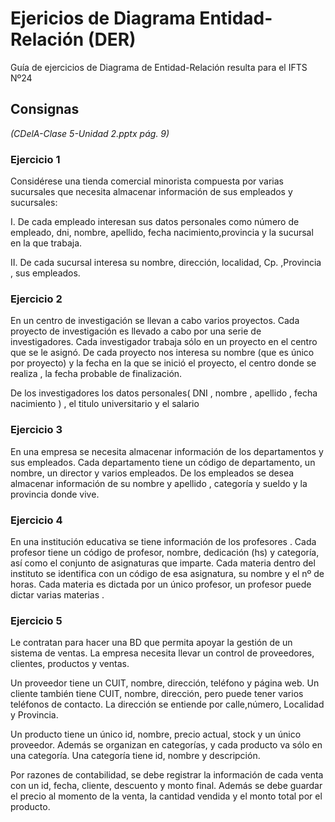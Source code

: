 # Ejericios de Diagrama Entidad-Relación (DER)
Guía de ejercicios de Diagrama de Entidad-Relación resulta para el IFTS Nº24

## Consignas
_(CDelA-Clase 5-Unidad 2.pptx pág. 9)_

### Ejercicio 1

Considérese una tienda comercial minorista compuesta por varias sucursales
que necesita almacenar información de sus empleados y sucursales:

I. De cada empleado interesan sus datos personales como número de
empleado, dni, nombre, apellido, fecha nacimiento,provincia y la sucursal en la
que trabaja.

II. De cada sucursal interesa su nombre, dirección, localidad, Cp. ,Provincia ,
sus empleados.

### Ejercicio 2

En un centro de investigación se llevan a cabo varios proyectos. Cada proyecto de
investigación es llevado a cabo por una serie de investigadores. Cada investigador
trabaja sólo en un proyecto en el centro que se le asignó. De cada proyecto nos
interesa su nombre (que es único por proyecto) y la fecha en la que se inició el
proyecto, el centro donde se realiza , la fecha probable de finalización.

De los investigadores los datos personales( DNI , nombre , apellido , fecha nacimiento )
, el titulo universitario y el salario

### Ejercicio 3

En una empresa se necesita almacenar información de los departamentos y sus
empleados. Cada departamento tiene un código de departamento, un nombre,
un director y varios empleados. De los empleados se desea almacenar
información de su nombre y apellido , categoría y sueldo y la provincia donde
vive.

### Ejercicio 4

En una institución educativa se tiene información de los profesores . Cada profesor
tiene un código de profesor, nombre, dedicación (hs) y categoría, así como el conjunto
de asignaturas que imparte. Cada materia dentro del instituto se identifica con un
código de esa asignatura, su nombre y el nº de horas. Cada materia es dictada por un
único profesor, un profesor puede dictar varias materias .

### Ejercicio 5

Le contratan para hacer una BD que permita apoyar la gestión de un sistema de
ventas. La empresa necesita llevar un control de proveedores, clientes, productos y
ventas.

Un proveedor tiene un CUIT, nombre, dirección, teléfono y página web. Un cliente
también tiene CUIT, nombre, dirección, pero puede tener varios teléfonos de contacto.
La dirección se entiende por calle,número, Localidad y Provincia.

Un producto tiene un único id, nombre, precio actual, stock y un único proveedor.
Además se organizan en categorías, y cada producto va sólo en una categoría. Una
categoría tiene id, nombre y descripción.

Por razones de contabilidad, se debe registrar la información de cada venta con un id,
fecha, cliente, descuento y monto final. Además se debe guardar el precio al momento
de la venta, la cantidad vendida y el monto total por el producto.
